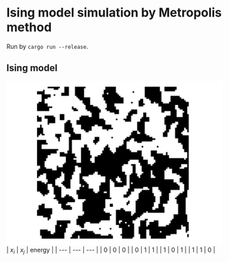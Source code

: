 # Ising model simulation by Metropolis method

Run by `cargo run --release`.

## Ising model
![Ising model](ising.png)  
| $x_i$ | $x_j$ | energy |
| --- | --- | --- |
| 0 | 0 | 0 |
| 0 | 1 | 1 |
| 1 | 0 | 1 |
| 1 | 1 | 0 |

